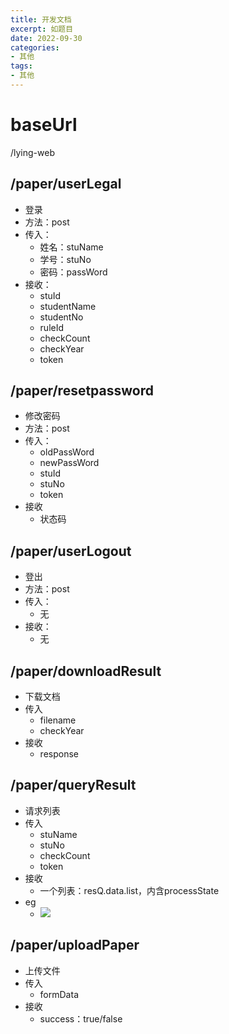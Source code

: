 ```yaml
---
title: 开发文档
excerpt: 如题目
date: 2022-09-30
categories:
- 其他
tags:
- 其他
---
```


# baseUrl

/lying-web

## /paper/userLegal

- 登录
- 方法：post
- 传入：
  - 姓名：stuName
  - 学号：stuNo
  - 密码：passWord
- 接收：
  - stuId
  - studentName
  - studentNo
  - ruleId
  - checkCount
  - checkYear
  - token

## /paper/resetpassword

- 修改密码
- 方法：post
- 传入：
  - oldPassWord
  - newPassWord
  - stuId
  - stuNo
  - token
- 接收
  - 状态码

## /paper/userLogout

- 登出
- 方法：post
- 传入：
  - 无
- 接收：
  - 无

## /paper/downloadResult

- 下载文档
- 传入
  - filename
  - checkYear
- 接收
  - response

## /paper/queryResult

- 请求列表
- 传入
  - stuName
  - stuNo
  - checkCount
  - token
- 接收
  - 一个列表：resQ.data.list，内含processState
- eg
  - ![](https://api2.mubu.com/v3/document_image/09358fe5-e59a-481d-bd27-ed8b48a4fb1b-3807603.jpg)

## /paper/uploadPaper

- 上传文件
- 传入
  - formData
- 接收
  - success：true/false